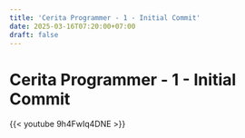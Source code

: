 ```yaml
---
title: 'Cerita Programmer - 1 - Initial Commit'
date: 2025-03-16T07:20:00+07:00
draft: false
---
```


# Cerita Programmer - 1 - Initial Commit

{{< youtube 9h4FwIq4DNE >}}
